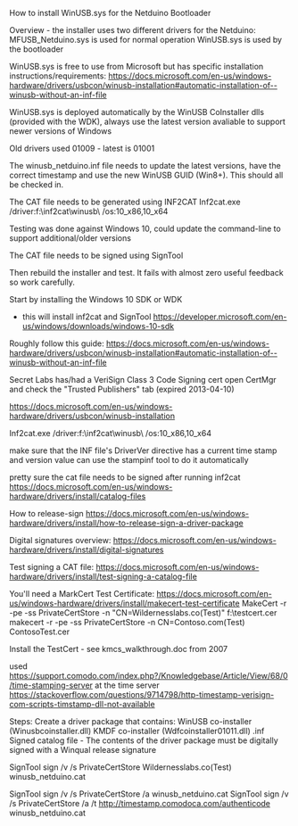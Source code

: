 How to install WinUSB.sys for the Netduino Bootloader

Overview - the installer uses two different drivers for the Netduino:
MFUSB_Netduino.sys is used for normal operation
WinUSB.sys is used by the bootloader

WinUSB.sys is free to use from Microsoft but has specific installation instructions/requirements:
https://docs.microsoft.com/en-us/windows-hardware/drivers/usbcon/winusb-installation#automatic-installation-of--winusb-without-an-inf-file 

WinUSB.sys is deployed automatically by the WinUSB CoInstaller dlls (provided with the WDK), always use the latest version avaliable to support newer versions of Windows

Old drivers used 01009 - latest is 01001

The winusb_netduino.inf file needs to update the latest versions, have the correct timestamp and use the new WinUSB GUID (Win8+). This should all be checked in.

The CAT file needs to be generated using INF2CAT
Inf2cat.exe /driver:f:\inf2cat\winusb\ /os:10_x86,10_x64

Testing was done against Windows 10, could update the command-line to support additional/older versions

The CAT file needs to be signed using SignTool

Then rebuild the installer and test. It fails with almost zero useful feedback so work carefully.






Start by installing the Windows 10 SDK or WDK
- this will install inf2cat and SignTool
https://developer.microsoft.com/en-us/windows/downloads/windows-10-sdk 

Roughly follow this guide:
https://docs.microsoft.com/en-us/windows-hardware/drivers/usbcon/winusb-installation#automatic-installation-of--winusb-without-an-inf-file 


Secret Labs has/had a VeriSign Class 3 Code Signing cert 
open CertMgr and check the "Trusted Publishers" tab (expired 2013-04-10)

https://docs.microsoft.com/en-us/windows-hardware/drivers/usbcon/winusb-installation

Inf2cat.exe /driver:f:\inf2cat\winusb\ /os:10_x86,10_x64


make sure that the INF file's DriverVer directive has a current time stamp and version value
can use the stampinf tool to do it automatically

pretty sure the cat file needs to be signed after running inf2cat
https://docs.microsoft.com/en-us/windows-hardware/drivers/install/catalog-files 

How to release-sign https://docs.microsoft.com/en-us/windows-hardware/drivers/install/how-to-release-sign-a-driver-package

Digital signatures overview: https://docs.microsoft.com/en-us/windows-hardware/drivers/install/digital-signatures

Test signing a CAT file: https://docs.microsoft.com/en-us/windows-hardware/drivers/install/test-signing-a-catalog-file 

You'll need a MarkCert Test Certificate: https://docs.microsoft.com/en-us/windows-hardware/drivers/install/makecert-test-certificate 
MakeCert -r -pe -ss PrivateCertStore -n "CN=Wildernesslabs.co(Test)" f:\testcert.cer
makecert -r -pe -ss PrivateCertStore -n CN=Contoso.com(Test) ContosoTest.cer

Install the TestCert - see kmcs_walkthrough.doc from 2007

used https://support.comodo.com/index.php?/Knowledgebase/Article/View/68/0/time-stamping-server at the time server https://stackoverflow.com/questions/9714798/http-timestamp-verisign-com-scripts-timstamp-dll-not-available



Steps:
Create a driver package that contains:
WinUSB co-installer (Winusbcoinstaller.dll)
KMDF co-installer (Wdfcoinstaller01011.dll)
.inf
Signed catalog file - The contents of the driver package must be digitally signed with a Winqual release signature

SignTool sign /v /s PrivateCertStore Wildernesslabs.co(Test) winusb_netduino.cat

SignTool sign /v /s PrivateCertStore /a winusb_netduino.cat
SignTool sign /v /s PrivateCertStore /a /t http://timestamp.comodoca.com/authenticode winusb_netduino.cat

